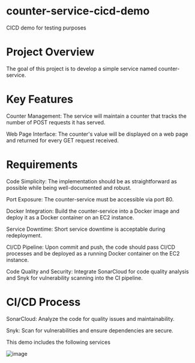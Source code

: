 # counter-service-cicd-demo
CICD demo for testing purposes

# Project Overview
The goal of this project is to develop a simple service named counter-service.

# Key Features
Counter Management: The service will maintain a counter that tracks the number of POST requests it has served.

Web Page Interface: The counter's value will be displayed on a web page and returned for every GET request received.

# Requirements
Code Simplicity: The implementation should be as straightforward as possible while being well-documented and robust.

Port Exposure: The counter-service must be accessible via port 80.

Docker Integration: Build the counter-service into a Docker image and deploy it as a Docker container on an EC2 instance.

Service Downtime: Short service downtime is acceptable during redeployment.

CI/CD Pipeline: Upon commit and push, the code should pass CI/CD processes and be deployed as a running Docker container on the EC2 instance.

Code Quality and Security: Integrate SonarCloud for code quality analysis and Snyk for vulnerability scanning into the CI pipeline.

# CI/CD Process
SonarCloud: Analyze the code for quality issues and maintainability.

Snyk: Scan for vulnerabilities and ensure dependencies are secure.


This demo includes the following services

![image](https://github.com/user-attachments/assets/67ef1574-3c9c-4b2b-8d40-5ffd3be3f60f)
